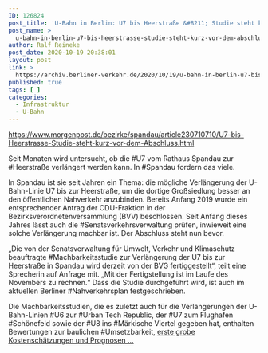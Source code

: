 ```yaml
---
ID: 126824
post_title: 'U-Bahn in Berlin: U7 bis Heerstraße &#8211; Studie steht kurz vor dem Abschluss, aus Berliner Morgenpost'
post_name: >
  u-bahn-in-berlin-u7-bis-heerstrasse-studie-steht-kurz-vor-dem-abschluss-aus-berliner-morgenpost
author: Ralf Reineke
post_date: 2020-10-19 20:38:01
layout: post
link: >
  https://archiv.berliner-verkehr.de/2020/10/19/u-bahn-in-berlin-u7-bis-heerstrasse-studie-steht-kurz-vor-dem-abschluss-aus-berliner-morgenpost/
published: true
tags: [ ]
categories:
  - Infrastruktur
  - U-Bahn
---
```

https://www.morgenpost.de/bezirke/spandau/article230710710/U7-bis-Heerstrasse-Studie-steht-kurz-vor-dem-Abschluss.html

Seit Monaten wird untersucht, ob die #U7 vom Rathaus Spandau zur #Heerstraße verlängert werden kann. In #Spandau fordern das viele.

In Spandau ist sie seit Jahren ein Thema: die mögliche Verlängerung der U-Bahn-Linie U7 bis zur Heerstraße, um die dortige Großsiedlung besser an den öffentlichen Nahverkehr anzubinden. Bereits Anfang 2019 wurde ein entsprechender Antrag der CDU-Fraktion in der Bezirksverordnetenversammlung (BVV) beschlossen. Seit Anfang dieses Jahres lässt auch die #Senatsverkehrsverwaltung prüfen, inwieweit eine solche Verlängerung machbar ist. Der Abschluss steht nun bevor.

„Die von der Senatsverwaltung für Umwelt, Verkehr und Klimaschutz beauftragte #Machbarkeitsstudie zur Verlängerung der U7 bis zur Heerstraße in Spandau wird derzeit von der BVG fertiggestellt“, teilt eine Sprecherin auf Anfrage mit. „Mit der Fertigstellung ist im Laufe des Novembers zu rechnen.“ Dass die Studie durchgeführt wird, ist auch im aktuellen Berliner #Nahverkehrsplan festgeschrieben.

Die Machbarkeitsstudien, die es zuletzt auch für die Verlängerungen der U-Bahn-Linien #U6 zur #Urban Tech Republic, der #U7 zum Flughafen #Schönefeld sowie der #U8 ins #Märkische Viertel gegeben hat, enthalten Bewertungen zur baulichen #Umsetzbarkeit, <a href="https://www.morgenpost.de/bezirke/spandau/article230710710/U7-bis-Heerstrasse-Studie-steht-kurz-vor-dem-Abschluss.html">erste grobe Kostenschätzungen und Prognosen ...</a>